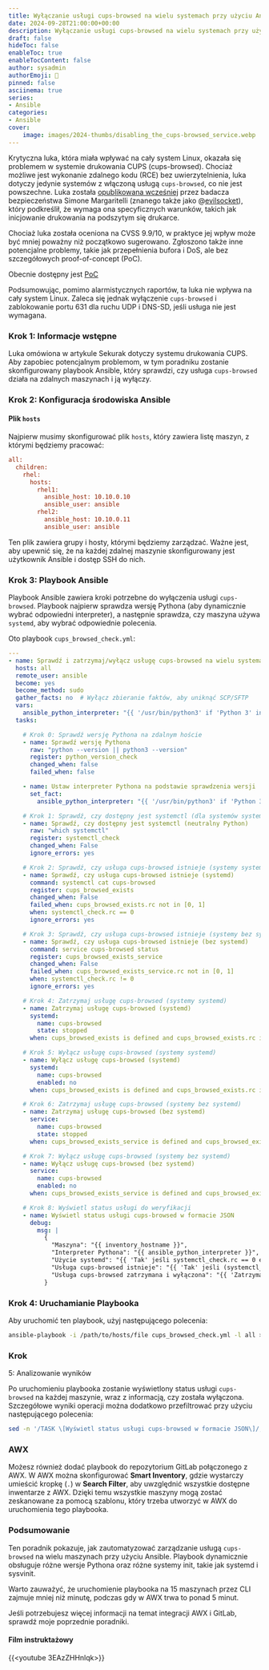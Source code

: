 ```yaml
---
title: Wyłączanie usługi cups-browsed na wielu systemach przy użyciu Ansible
date: 2024-09-28T21:00:00+00:00
description: Wyłączanie usługi cups-browsed na wielu systemach przy użyciu Ansible
draft: false
hideToc: false
enableToc: true
enableTocContent: false
author: sysadmin
authorEmoji: 🐧
pinned: false
asciinema: true
series:
- Ansible
categories:
- Ansible
cover:
    image: images/2024-thumbs/disabling_the_cups-browsed_service.webp
---
```


Krytyczna luka, która miała wpływać na cały system Linux, okazała się problemem w systemie drukowania CUPS (cups-browsed). Chociaż możliwe jest wykonanie zdalnego kodu (RCE) bez uwierzytelnienia, luka dotyczy jedynie systemów z włączoną usługą `cups-browsed`, co nie jest powszechne. Luka została [opublikowana wcześniej](https://www.evilsocket.net/2024/09/26/Attacking-UNIX-systems-via-CUPS-Part-I/) przez badacza bezpieczeństwa Simone Margaritelli (znanego także jako @[evilsocket](https://x.com/evilsocket)), który podkreślił, że wymaga ona specyficznych warunków, takich jak inicjowanie drukowania na podszytym się drukarce.

Chociaż luka została oceniona na CVSS 9.9/10, w praktyce jej wpływ może być mniej poważny niż początkowo sugerowano. Zgłoszono także inne potencjalne problemy, takie jak przepełnienia bufora i DoS, ale bez szczegółowych proof-of-concept (PoC).

Obecnie dostępny jest [PoC](https://gist.github.com/stong/c8847ef27910ae344a7b5408d9840ee1)

Podsumowując, pomimo alarmistycznych raportów, ta luka nie wpływa na cały system Linux. Zaleca się jednak wyłączenie `cups-browsed` i zablokowanie portu 631 dla ruchu UDP i DNS-SD, jeśli usługa nie jest wymagana.

### Krok 1: Informacje wstępne

Luka omówiona w artykule Sekurak dotyczy systemu drukowania CUPS. Aby zapobiec potencjalnym problemom, w tym poradniku zostanie skonfigurowany playbook Ansible, który sprawdzi, czy usługa `cups-browsed` działa na zdalnych maszynach i ją wyłączy.

### Krok 2: Konfiguracja środowiska Ansible

#### Plik `hosts`

Najpierw musimy skonfigurować plik `hosts`, który zawiera listę maszyn, z którymi będziemy pracować:

```ini
all:
  children:
    rhel:
      hosts:
        rhel1:
          ansible_host: 10.10.0.10
          ansible_user: ansible
        rhel2:
          ansible_host: 10.10.0.11
          ansible_user: ansible
```

Ten plik zawiera grupy i hosty, którymi będziemy zarządzać. Ważne jest, aby upewnić się, że na każdej zdalnej maszynie skonfigurowany jest użytkownik Ansible i dostęp SSH do nich.

### Krok 3: Playbook Ansible

Playbook Ansible zawiera kroki potrzebne do wyłączenia usługi `cups-browsed`. Playbook najpierw sprawdza wersję Pythona (aby dynamicznie wybrać odpowiedni interpreter), a następnie sprawdza, czy maszyna używa `systemd`, aby wybrać odpowiednie polecenia.

Oto playbook `cups_browsed_check.yml`:

```yaml
---
- name: Sprawdź i zatrzymaj/wyłącz usługę cups-browsed na wielu systemach
  hosts: all
  remote_user: ansible 
  become: yes
  become_method: sudo
  gather_facts: no  # Wyłącz zbieranie faktów, aby uniknąć SCP/SFTP
  vars:
    ansible_python_interpreter: "{{ '/usr/bin/python3' if 'Python 3' in python_version_check.stdout else '/usr/bin/python' }}"
  tasks:

    # Krok 0: Sprawdź wersję Pythona na zdalnym hoście
    - name: Sprawdź wersję Pythona
      raw: "python --version || python3 --version"
      register: python_version_check
      changed_when: false
      failed_when: false

    - name: Ustaw interpreter Pythona na podstawie sprawdzenia wersji
      set_fact:
        ansible_python_interpreter: "{{ '/usr/bin/python3' if 'Python 3' in python_version_check.stdout else '/usr/bin/python' }}"

    # Krok 1: Sprawdź, czy dostępny jest systemctl (dla systemów systemd)
    - name: Sprawdź, czy dostępny jest systemctl (neutralny Python)
      raw: "which systemctl"
      register: systemctl_check
      changed_when: False
      ignore_errors: yes

    # Krok 2: Sprawdź, czy usługa cups-browsed istnieje (systemy systemd)
    - name: Sprawdź, czy usługa cups-browsed istnieje (systemd)
      command: systemctl cat cups-browsed
      register: cups_browsed_exists
      changed_when: False
      failed_when: cups_browsed_exists.rc not in [0, 1]
      when: systemctl_check.rc == 0
      ignore_errors: yes

    # Krok 3: Sprawdź, czy usługa cups-browsed istnieje (systemy bez systemd)
    - name: Sprawdź, czy usługa cups-browsed istnieje (bez systemd)
      command: service cups-browsed status
      register: cups_browsed_exists_service
      changed_when: False
      failed_when: cups_browsed_exists_service.rc not in [0, 1]
      when: systemctl_check.rc != 0
      ignore_errors: yes

    # Krok 4: Zatrzymaj usługę cups-browsed (systemy systemd)
    - name: Zatrzymaj usługę cups-browsed (systemd)
      systemd:
        name: cups-browsed
        state: stopped
      when: cups_browsed_exists is defined and cups_browsed_exists.rc is defined and cups_browsed_exists.rc == 0

    # Krok 5: Wyłącz usługę cups-browsed (systemy systemd)
    - name: Wyłącz usługę cups-browsed (systemd)
      systemd:
        name: cups-browsed
        enabled: no
      when: cups_browsed_exists is defined and cups_browsed_exists.rc is defined and cups_browsed_exists.rc == 0

    # Krok 6: Zatrzymaj usługę cups-browsed (systemy bez systemd)
    - name: Zatrzymaj usługę cups-browsed (bez systemd)
      service:
        name: cups-browsed
        state: stopped
      when: cups_browsed_exists_service is defined and cups_browsed_exists_service.rc is defined and cups_browsed_exists_service.rc == 0

    # Krok 7: Wyłącz usługę cups-browsed (systemy bez systemd)
    - name: Wyłącz usługę cups-browsed (bez systemd)
      service:
        name: cups-browsed
        enabled: no
      when: cups_browsed_exists_service is defined and cups_browsed_exists_service.rc is defined and cups_browsed_exists_service.rc == 0

    # Krok 8: Wyświetl status usługi do weryfikacji
    - name: Wyświetl status usługi cups-browsed w formacie JSON
      debug:
        msg: |
          {
            "Maszyna": "{{ inventory_hostname }}",
            "Interpreter Pythona": "{{ ansible_python_interpreter }}",
            "Użycie systemd": "{{ 'Tak' jeśli systemctl_check.rc == 0 else 'Nie' }}",
            "Usługa cups-browsed istnieje": "{{ 'Tak' jeśli (systemctl_check.rc == 0 i cups_browsed_exists jest zdefiniowany i cups_browsed_exists.rc == 0) else 'Nie' }}",
            "Usługa cups-browsed zatrzymana i wyłączona": "{{ 'Zatrzymana i Wyłączona' jeśli (systemctl_check.rc == 0 i cups_browsed_exists jest zdefiniowany i cups_browsed_exists.rc == 0) else 'Nie dotyczy' }}"
          }
```

### Krok 4: Uruchamianie Playbooka

Aby uruchomić ten playbook, użyj następującego polecenia:

```bash
ansible-playbook -i /path/to/hosts/file cups_browsed_check.yml -l all > output.log 2>&1
```

### Krok

 5: Analizowanie wyników

Po uruchomieniu playbooka zostanie wyświetlony status usługi `cups-browsed` na każdej maszynie, wraz z informacją, czy została wyłączona. Szczegółowe wyniki operacji można dodatkowo przefiltrować przy użyciu następującego polecenia:

```bash
sed -n '/TASK \[Wyświetl status usługi cups-browsed w formacie JSON\]/,/PLAY RECAP/Ip' output.log > filtered_output.log
```

### AWX

Możesz również dodać playbook do repozytorium GitLab połączonego z AWX. W AWX można skonfigurować **Smart Inventory**, gdzie wystarczy umieścić kropkę (`.`) w **Search Filter**, aby uwzględnić wszystkie dostępne inwentarze z AWX. Dzięki temu wszystkie maszyny mogą zostać zeskanowane za pomocą szablonu, który trzeba utworzyć w AWX do uruchomienia tego playbooka.

### Podsumowanie

Ten poradnik pokazuje, jak zautomatyzować zarządzanie usługą `cups-browsed` na wielu maszynach przy użyciu Ansible. Playbook dynamicznie obsługuje różne wersje Pythona oraz różne systemy init, takie jak systemd i sysvinit.

Warto zauważyć, że uruchomienie playbooka na 15 maszynach przez CLI zajmuje mniej niż minutę, podczas gdy w AWX trwa to ponad 5 minut.

Jeśli potrzebujesz więcej informacji na temat integracji AWX i GitLab, sprawdź moje poprzednie poradniki.

#### Film instruktażowy

{{<youtube 3EAzZHHnlqk>}}
